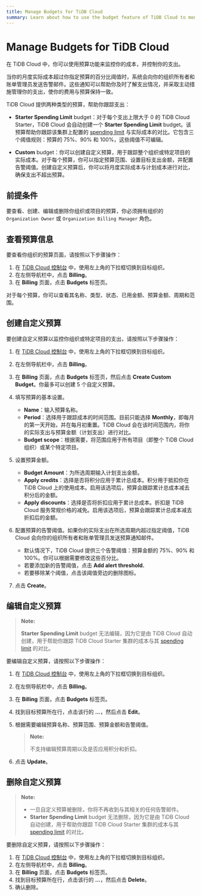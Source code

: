 ```yaml
---
title: Manage Budgets for TiDB Cloud
summary: Learn about how to use the budget feature of TiDB Cloud to monitor your costs.
---
```


# Manage Budgets for TiDB Cloud

在 TiDB Cloud 中，你可以使用预算功能来监控你的成本，并控制你的支出。

当你的月度实际成本超过你指定预算的百分比阈值时，系统会向你的组织所有者和账单管理员发送告警邮件。这些通知可以帮助你及时了解支出情况，并采取主动措施管理你的支出，使你的费用与预算保持一致。

TiDB Cloud 提供两种类型的预算，帮助你跟踪支出：

- **Starter Spending Limit** budget：对于每个支出上限大于 0 的 TiDB Cloud Starter，TiDB Cloud 会自动创建一个 **Starter Spending Limit** budget。该预算帮助你跟踪该集群上配置的 [spending limit](/tidb-cloud/manage-serverless-spend-limit.md) 与实际成本的对比。它包含三个阈值规则：预算的 75%、90% 和 100%，这些阈值不可编辑。

- **Custom** budget：你可以创建自定义预算，用于跟踪整个组织或特定项目的实际成本。对于每个预算，你可以指定预算范围、设置目标支出金额，并配置告警阈值。创建自定义预算后，你可以将月度实际成本与计划成本进行对比，确保支出不超出预算。

## 前提条件

要查看、创建、编辑或删除你组织或项目的预算，你必须拥有组织的 `Organization Owner` 或 `Organization Billing Manager` 角色。

## 查看预算信息

要查看你组织的预算页面，请按照以下步骤操作：

1. 在 [TiDB Cloud 控制台](https://tidbcloud.com) 中，使用左上角的下拉框切换到目标组织。
2. 在左侧导航栏中，点击 **Billing**。
3. 在 **Billing** 页面，点击 **Budgets** 标签页。

对于每个预算，你可以查看其名称、类型、状态、已用金额、预算金额、周期和范围。

## 创建自定义预算

要创建自定义预算以监控你组织或特定项目的支出，请按照以下步骤操作：

1. 在 [TiDB Cloud 控制台](https://tidbcloud.com) 中，使用左上角的下拉框切换到目标组织。
2. 在左侧导航栏中，点击 **Billing**。
3. 在 **Billing** 页面，点击 **Budgets** 标签页，然后点击 **Create Custom Budget**。你最多可以创建 5 个自定义预算。
4. 填写预算的基本设置。

    - **Name**：输入预算名称。
    - **Period**：选择用于跟踪成本的时间范围。目前只能选择 **Monthly**，即每月的第一天开始，并在每月初重置。TiDB Cloud 会在该时间范围内，将你的实际支出与预算金额（计划支出）进行对比。
    - **Budget scope**：根据需要，将范围应用于所有项目（即整个 TiDB Cloud 组织）或某个特定项目。

5. 设置预算金额。

    - **Budget Amount**：为所选周期输入计划支出金额。
    - **Apply credits**：选择是否将积分应用于累计总成本。积分用于抵扣你在 TiDB Cloud 上的使用成本。启用该选项后，预算会跟踪累计总成本减去积分后的金额。
    - **Apply discounts**：选择是否将折扣应用于累计总成本。折扣是 TiDB Cloud 服务常规价格的减免。启用该选项后，预算会跟踪累计总成本减去折扣后的金额。

6. 配置预算的告警阈值。如果你的实际支出在所选周期内超过指定阈值，TiDB Cloud 会向你的组织所有者和账单管理员发送预算通知邮件。

    - 默认情况下，TiDB Cloud 提供三个告警阈值：预算金额的 75%、90% 和 100%。你可以根据需要修改这些百分比。
    - 若要添加新的告警阈值，点击 **Add alert threshold.**
    - 若要移除某个阈值，点击该阈值旁边的删除图标。

7. 点击 **Create**。

## 编辑自定义预算

> **Note:**
>
> **Starter Spending Limit** budget 无法编辑，因为它是由 TiDB Cloud 自动创建，用于帮助你跟踪 TiDB Cloud Starter 集群的成本与其 [spending limit](/tidb-cloud/manage-serverless-spend-limit.md) 的对比。

要编辑自定义预算，请按照以下步骤操作：

1. 在 [TiDB Cloud 控制台](https://tidbcloud.com) 中，使用左上角的下拉框切换到目标组织。
2. 在左侧导航栏中，点击 **Billing**。
3. 在 **Billing** 页面，点击 **Budgets** 标签页。
4. 找到目标预算所在行，点击该行的 **...**，然后点击 **Edit**。
5. 根据需要编辑预算名称、预算范围、预算金额和告警阈值。

    > **Note:**
    >
    > 不支持编辑预算周期以及是否应用积分和折扣。

6. 点击 **Update**。

## 删除自定义预算

> **Note:**
>
> - 一旦自定义预算被删除，你将不再收到与其相关的任何告警邮件。
> - **Starter Spending Limit** budget 无法删除，因为它是由 TiDB Cloud 自动创建，用于帮助你跟踪 TiDB Cloud Starter 集群的成本与其 [spending limit](/tidb-cloud/manage-serverless-spend-limit.md) 的对比。

要删除自定义预算，请按照以下步骤操作：

1. 在 [TiDB Cloud 控制台](https://tidbcloud.com) 中，使用左上角的下拉框切换到目标组织。
2. 在左侧导航栏中，点击 **Billing**。
3. 在 **Billing** 页面，点击 **Budgets** 标签页。
4. 找到目标预算所在行，点击该行的 **...**，然后点击 **Delete**。
5. 确认删除。